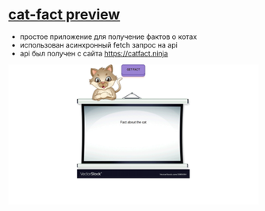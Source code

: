 # [cat-fact preview](https://xant1.github.io/cat-fact/)
- простое приложение для получение фактов о котах
- использован асинхронный fetch запрос на api
- api был получен с сайта https://catfact.ninja
 
![gif](https://github.com/Xant1/cat-fact/blob/gh-pages/gif.gif)
